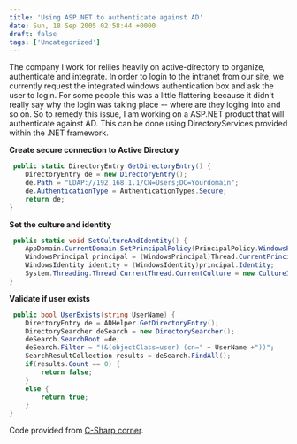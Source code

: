 ```yaml
---
title: 'Using ASP.NET to authenticate against AD'
date: Sun, 18 Sep 2005 02:58:44 +0000
draft: false
tags: ['Uncategorized']
---
```


The company I work for reliies heavily on active-directory to organize, authenticate and integrate. In order to login to the intranet from our site, we currently request the integrated windows authentication box and ask the user to login. For some people this was a little flattering because it didn't really say why the login was taking place -- where are they loging into and so on. So to remedy this issue, I am working on a ASP.NET product that will authenticate against AD. This can be done using DirectoryServices provided within the .NET framework.

**Create secure connection to Active Directory**

```csharp
 public static DirectoryEntry GetDirectoryEntry() {
	DirectoryEntry de = new DirectoryEntry();
	de.Path = "LDAP://192.168.1.1/CN=Users;DC=Yourdomain";
	de.AuthenticationType = AuthenticationTypes.Secure;
	return de;
} 
```

**Set the culture and identity**

```csharp
 public static void SetCultureAndIdentity() {
	AppDomain.CurrentDomain.SetPrincipalPolicy(PrincipalPolicy.WindowsPrincipal);
	WindowsPrincipal principal = (WindowsPrincipal)Thread.CurrentPrincipal;
	WindowsIdentity identity = (WindowsIdentity)principal.Identity;
	System.Threading.Thread.CurrentThread.CurrentCulture = new CultureInfo("en-US");
} 
```

**Validate if user exists**

```csharp
 public bool UserExists(string UserName) {
	DirectoryEntry de = ADHelper.GetDirectoryEntry();
	DirectorySearcher deSearch = new DirectorySearcher();
	deSearch.SearchRoot =de;
	deSearch.Filter = "(&(objectClass=user) (cn=" + UserName +"))"; 
	SearchResultCollection results = deSearch.FindAll();
	if(results.Count == 0) {
		return false;
	}
	else {
		return true;
	}
} 
```

Code provided from [C-Sharp corner](http://www.c-sharpcorner.com/Code/2005/June/ADand.NET.asp).